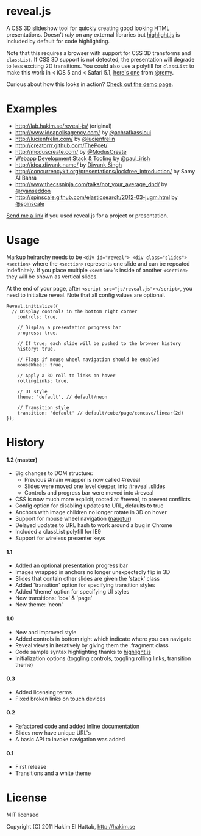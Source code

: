 # reveal.js

A CSS 3D slideshow tool for quickly creating good looking HTML presentations. Doesn't _rely_ on any external libraries but [highlight.js](http://softwaremaniacs.org/soft/highlight/en/description/) is included by default for code highlighting.

Note that this requires a browser with support for CSS 3D transforms and ``classList``. If CSS 3D support is not detected, the presentation will degrade to less exciting 2D transitions. You could also use a polyfill for ``classList`` to make this work in < iOS 5 and < Safari 5.1, [here's one](https://github.com/remy/polyfills/blob/master/classList.js) from [@remy](https://github.com/remy).

Curious about how this looks in action? [Check out the demo page](http://lab.hakim.se/reveal-js/).

# Examples

* http://lab.hakim.se/reveal-js/ (original)
* http://www.ideapolisagency.com/ by [@achrafkassioui](http://twitter.com/achrafkassioui)
* http://lucienfrelin.com/ by [@lucienfrelin](http://twitter.com/lucienfrelin)
* http://creatorrr.github.com/ThePoet/
* http://moduscreate.com/ by [@ModusCreate](https://twitter.com/ModusCreate)
* [Webapp Development Stack & Tooling](http://dl.dropbox.com/u/39519/talks/jquk-tooling%2Bappstack/index.html) by [@paul_irish](https://twitter.com/paul_irish)
* http://idea.diwank.name/ by [Diwank Singh](http://diwank.name/)
* http://concurrencykit.org/presentations/lockfree_introduction/ by Samy Al Bahra
* http://www.thecssninja.com/talks/not_your_average_dnd/ by [@ryanseddon](http://twitter.com/ryanseddon)
* http://spinscale.github.com/elasticsearch/2012-03-jugm.html by [@spinscale](http://twitter.com/spinscale)

[Send me a link](http://hakim.se/about/contact) if you used reveal.js for a project or presentation.

# Usage

Markup heirarchy needs to be ``<div id="reveal"> <div class="slides"> <section>`` where the ``<section>`` represents one slide and can be repeated indefinitely. If you place multiple ``<section>``'s inside of another ``<section>`` they will be shown as vertical slides.

At the end of your page, after ``<script src="js/reveal.js"></script>``, you need to initialize reveal. Note that all config values are optional.

```
Reveal.initialize({
  // Display controls in the bottom right corner
	controls: true,

	// Display a presentation progress bar
	progress: true,

	// If true; each slide will be pushed to the browser history
	history: true,

	// Flags if mouse wheel navigation should be enabled
	mouseWheel: true,

	// Apply a 3D roll to links on hover
	rollingLinks: true,

	// UI style
	theme: 'default', // default/neon

	// Transition style
	transition: 'default' // default/cube/page/concave/linear(2d)
});
```

# History

#### 1.2 (master)

- Big changes to DOM structure:
  - Previous #main wrapper is now called #reveal
  - Slides were moved one level deeper, into #reveal .slides
  - Controls and progress bar were moved into #reveal
- CSS is now much more explicit, rooted at #reveal, to prevent conflicts
- Config option for disabling updates to URL, defaults to true
- Anchors with image children no longer rotate in 3D on hover
- Support for mouse wheel navigation ([naugtur](https://github.com/naugtur))
- Delayed updates to URL hash to work around a bug in Chrome
- Included a classList polyfill for IE9
- Support for wireless presenter keys

#### 1.1

- Added an optional presentation progress bar
- Images wrapped in anchors no longer unexpectedly flip in 3D
- Slides that contain other slides are given the 'stack' class
- Added 'transition' option for specifying transition styles
- Added 'theme' option for specifying UI styles
- New transitions: 'box' & 'page'
- New theme: 'neon'

#### 1.0

- New and improved style
- Added controls in bottom right which indicate where you can navigate
- Reveal views in iteratively by giving them the .fragment class
- Code sample syntax highlighting thanks to [highlight.js](http://softwaremaniacs.org/soft/highlight/en/description/)
- Initialization options (toggling controls, toggling rolling links, transition theme)

#### 0.3

- Added licensing terms
- Fixed broken links on touch devices

#### 0.2

- Refactored code and added inline documentation
- Slides now have unique URL's
- A basic API to invoke navigation was added

#### 0.1

- First release
- Transitions and a white theme

# License

MIT licensed

Copyright (C) 2011 Hakim El Hattab, http://hakim.se